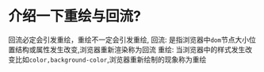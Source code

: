 # 介绍一下重绘与回流?
回流必定会引发重绘，重绘不一定会引发重绘,
回流: 是指浏览器中`dom`节点大小位置结构或属性发生改变,浏览器重新渲染称为回流
重绘: 当浏览器中的样式发生改变比如`color,background-color`,浏览器重新绘制的现象称为重绘